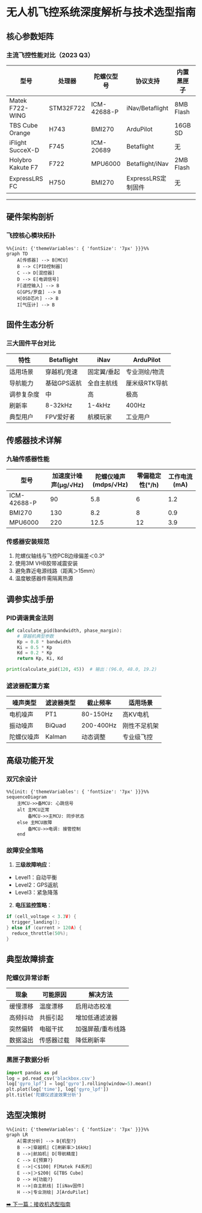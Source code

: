 # 无人机飞控系统深度解析与技术选型指南

## 核心参数矩阵
### 主流飞控性能对比（2023 Q3）
| 型号               | 处理器    | 陀螺仪型号   | 协议支持              | 内置黑匣子 | 价格区间 |
|--------------------|-----------|-------------|----------------------|------------|----------|
| Matek F722-WING    | STM32F722 | ICM-42688-P | iNav/Betaflight      | 8MB Flash  | $80-$120 |
| TBS Cube Orange    | H743      | BMI270      | ArduPilot            | 16GB SD    | $200-$260|
| iFlight SucceX-D   | F745      | ICM-20689   | Betaflight           | 无         | $60-$90  |
| Holybro Kakute F7  | F722      | MPU6000     | Betaflight/iNav      | 2MB Flash  | $70-$100 |
| ExpressLRS FC      | H750      | BMI270      | ExpressLRS定制固件    | 无         | $45-$65  |

---

## 硬件架构剖析
### 飞控核心模块拓扑
```mermaid
%%{init: {'themeVariables': { 'fontSize': '7px' }}}%%
graph TD
    A[传感器] --> B[MCU]
    B --> C[PID控制器]
    C --> D[混控器]
    D --> E[电调信号]
    F[遥控输入] --> B
    G[GPS/罗盘] --> B
    H[OSD芯片] --> B
    I[气压计] --> B
```

## 固件生态分析
### 三大固件平台对比
| 特性          | Betaflight       | iNav             | ArduPilot        |
|---------------|------------------|------------------|------------------|
| 适用场景      | 穿越机/竞速      | 固定翼/垂起      | 专业测绘/物流    |
| 导航能力      | 基础GPS返航      | 全自主航线       | 厘米级RTK导航    |
| 调参复杂度    | 中               | 高               | 极高             |
| 刷新率        | 8-32kHz          | 1-4kHz           | 400Hz            |
| 典型用户      | FPV爱好者        | 航模玩家         | 工业用户         |

## 传感器技术详解
### 九轴传感器性能
| 型号        | 加速度计噪声(μg/√Hz) | 陀螺仪噪声(mdps/√Hz) | 零偏稳定性(°/h) | 工作电流(mA) |
|-------------|----------------------|----------------------|------------------|--------------|
| ICM-42688-P | 90                   | 5.8                  | 6                | 1.2          |
| BMI270      | 130                  | 8.2                  | 8                | 0.9          |
| MPU6000     | 220                  | 12.5                 | 12               | 3.9          |

### 传感器安装规范
1. 陀螺仪轴线与飞控PCB边缘偏差＜0.3°
2. 使用3M VHB胶带减震安装
3. 避免靠近电源线路（距离＞15mm）
4. 温度敏感器件需隔离热源 

## 调参实战手册
### PID调谐黄金法则
``` python
def calculate_pid(bandwidth, phase_margin):
    # 穿越机典型参数
    Kp = 0.8 * bandwidth
    Ki = 0.5 * Kp
    Kd = 0.2 * Kp
    return Kp, Ki, Kd

print(calculate_pid(120, 45))  # 输出：(96.0, 48.0, 19.2)
```

### 滤波器配置方案
| 噪声类型       | 滤波器类型   | 截止频率      | 适用场景             |
|----------------|--------------|---------------|----------------------|
| 电机噪声       | PT1          | 80-150Hz      | 高KV电机             |
| 振动噪声       | BiQuad       | 200-400Hz     | 刚性不足机架         |
| 陀螺仪噪声     | Kalman       | 动态调整      | 专业级飞控           |

## 高级功能开发
### 双冗余设计
```mermaid
%%{init: {'themeVariables': { 'fontSize': '7px' }}}%%
sequenceDiagram
    主MCU->>备MCU: 心跳信号
    alt 主MCU正常
        备MCU->>主MCU: 同步状态
    else 主MCU故障
        备MCU->>电调: 接管控制
    end
```

### 故障安全策略
1. **三级故障响应​**：
- Level1：自动平衡
- Level2：GPS返航
- Level3：紧急降落

2. **电压监控策略**：
```c
if (cell_voltage < 3.3V) {
  trigger_landing();
} else if (current > 120A) {
  reduce_throttle(50%);
}
```

## 典型故障排查
### 陀螺仪异常诊断
| 现象       | 可能原因     | 解决方法               |
|------------|--------------|------------------------|
| 缓慢漂移   | 温度漂移     | 启用动态校准           |
| 高频抖动   | 共振引起     | 增加低通滤波器         |
| 突然偏转   | 电磁干扰     | 加强屏蔽/重布线路      |
| 数据溢出   | 传感器过载   | 降低刷新率             |

### 黑匣子数据分析
```python
import pandas as pd
log = pd.read_csv('blackbox.csv')
log['gyro_lpf'] = log['gyro'].rolling(window=5).mean()
plt.plot(log['time'], log['gyro_lpf'])
plt.title('陀螺仪滤波效果分析')
```

## 选型决策树
```mermaid
%%{init: {'themeVariables': { 'fontSize': '7px' }}}%%
graph LR
    A[需求分析] --> B{机型?}
    B -->|穿越机| C[刷新率＞16kHz]
    B -->|航拍机| D[导航精度]
    C --> E{预算?}
    E -->|＜$100| F[Matek F4系列]
    E -->|＞$200| G[TBS Cube]
    D --> H{功能?}
    H -->|自主航线| I[iNav固件]
    H -->|专业测绘| J[ArduPilot]
```

[➡️ 下一篇：接收机选型指南](./receiver.md)